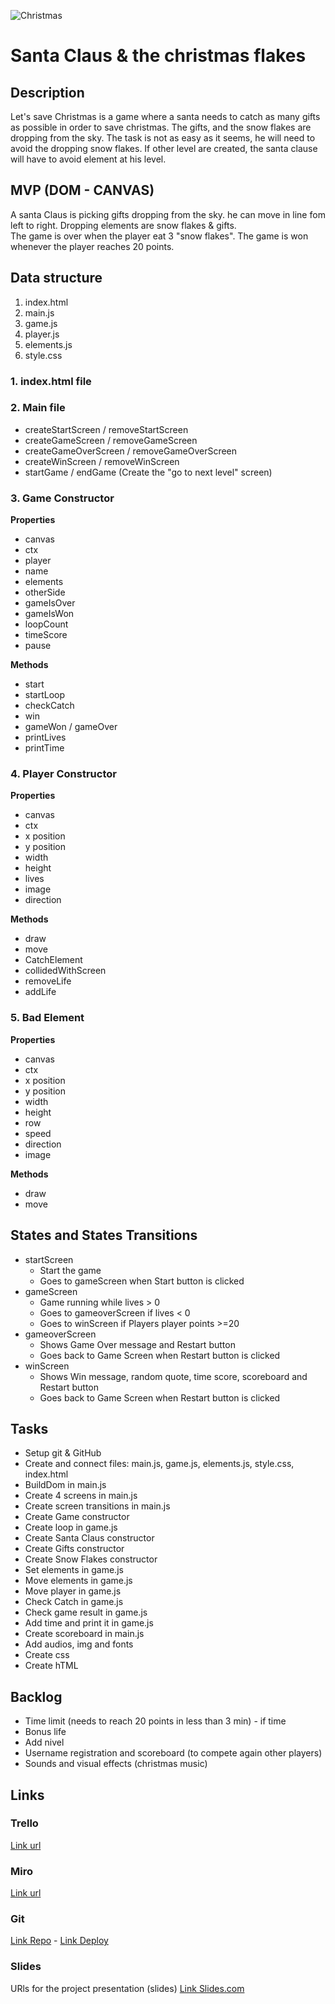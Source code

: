 ![Christmas](https://c8.alamy.com/compfr/dnm0cx/retro-8-bit-style-jeu-video-arcade-pixel-art-noel-le-pere-noel-en-traineau-avec-merry-xmas-message-dnm0cx.jpg)

# Santa Claus & the christmas flakes

## Description
Let's save Christmas is a game where a santa needs to catch as many  gifts as possible in order to save christmas. 
The gifts, and the snow flakes are dropping from the sky. 
The task is not as easy as it seems, he will need to avoid the dropping snow flakes. 
If other level are created, the santa clause will have to avoid element at his level. 



## MVP (DOM - CANVAS)
A santa Claus is picking gifts dropping from the sky. he can move in line fom left to right. 
Dropping elements are snow flakes &  gifts.  
The game is over when the player eat 3 "snow flakes". 
The game is won whenever the player reaches 20 points.


## Data structure
1. index.html
2. main.js
3. game.js
4. player.js
5. elements.js
6. style.css

### 1. index.html file

### 2. Main file

- createStartScreen / removeStartScreen
- createGameScreen / removeGameScreen
- createGameOverScreen / removeGameOverScreen 
- createWinScreen / removeWinScreen
- startGame / endGame
(Create the "go to next level" screen)

### 3. Game Constructor

**Properties**
- canvas
- ctx
- player
- name
- elements
- otherSide
- gameIsOver
- gameIsWon
- loopCount
- timeScore
- pause

**Methods**
- start
- startLoop
- checkCatch
- win
- gameWon / gameOver
- printLives
- printTime

### 4. Player Constructor

**Properties**
- canvas
- ctx
- x position
- y position
- width
- height
- lives
- image
- direction

**Methods**
- draw
- move
- CatchElement
- collidedWithScreen
- removeLife
- addLife

### 5. Bad Element

**Properties**
- canvas
- ctx
- x position
- y position
- width
- height
- row
- speed
- direction
- image

**Methods**
- draw
- move


## States and States Transitions
- startScreen
  - Start the game
  - Goes to gameScreen when Start button is clicked
- gameScreen
  - Game running while lives > 0
  - Goes to gameoverScreen if lives < 0 
  - Goes to winScreen if Players player points >=20
- gameoverScreen
  - Shows Game Over message and Restart button
  - Goes back to Game Screen when Restart button is clicked
- winScreen
  - Shows Win message, random quote, time score, scoreboard and Restart button
  - Goes back to Game Screen when Restart button is clicked


## Tasks
- Setup git & GitHub
- Create and connect files: main.js, game.js, elements.js, style.css, index.html
- BuildDom in main.js
- Create 4 screens in main.js
- Create screen transitions in main.js
- Create Game constructor
- Create loop in game.js
- Create Santa Claus constructor
- Create Gifts constructor
- Create Snow Flakes constructor
- Set elements in game.js 
- Move elements in game.js
- Move player in game.js
- Check Catch  in game.js
- Check game result in game.js
- Add time and print it in game.js
- Create scoreboard in main.js
- Add audios, img and fonts
- Create css 
- Create hTML


## Backlog
- Time limit (needs to reach 20 points in less than 3 min) - if time 
- Bonus life 
- Add nivel
- Username registration and scoreboard (to compete again other players)
- Sounds and visual effects (christmas music)


## Links

### Trello
[Link url](https://trello.com/invite/b/8d624hdI/0e381148f46cdce4c8ff95761e20fabc/ironhack)

### Miro
[Link url](https://miro.com/app/board/o9J_kgxH-zE=/)


### Git
[Link Repo](https://github.com/Luciemzt/jeu2noel) -
[Link Deploy]()

### Slides
URls for the project presentation (slides)
[Link Slides.com](https://slides.com/luciepani/jeu2noel/fullscreen)